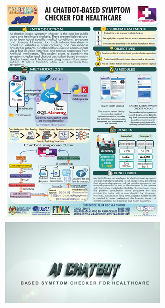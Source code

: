 ![POSTER](https://github.com/chooikeenyu/AI-CHATBOT-BASED-SYMPTOM-CHECKER-FOR-HEAELTHCARE/blob/main/images/Poster%2010.png)

[![VIDEO](https://github.com/chooikeenyu/AI-CHATBOT-BASED-SYMPTOM-CHECKER-FOR-HEAELTHCARE/blob/main/images/Video%2010.png)](https://www.youtube.com/watch?v=w7JTjwXgzVI)
